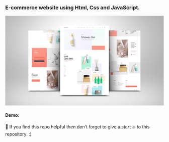 ### E-commerce website using Html, Css and JavaScript.

![E-commerce website](https://github.com/codersgyan/E-commerce-website/blob/master/maxresdefault.jpg?raw=true)


#### Demo: 



🙏 If you find this repo helpful then don't forget to give a start ❇️  to this repository. :)
